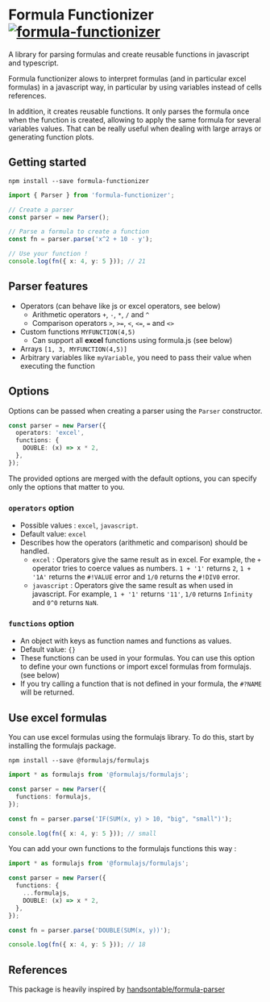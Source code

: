 # Formula Functionizer [![formula-functionizer](https://img.shields.io/npm/v/formula-functionizer.svg)](https://www.npmjs.com/package/formula-functionizer)

A library for parsing formulas and create reusable functions in javascript and typescript.

Formula functionizer alows to interpret formulas (and in particular excel formulas) in a javascript way, in particular by using variables instead of cells references.

In addition, it creates reusable functions. It only parses the formula once when the function is created, allowing to apply the same formula for several variables values. That can be really useful when dealing with large arrays or generating function plots.

## Getting started

```
npm install --save formula-functionizer
```

```typescript
import { Parser } from 'formula-functionizer';

// Create a parser
const parser = new Parser();

// Parse a formula to create a function
const fn = parser.parse('x^2 + 10 - y');

// Use your function !
console.log(fn({ x: 4, y: 5 })); // 21
```

## Parser features

- Operators (can behave like js or excel operators, see below)
  - Arithmetic operators `+`, `-`, `*`, `/` and `^`
  - Comparison operators `>`, `>=`, `<`, `<=`, `=` and `<>`
- Custom functions `MYFUNCTION(4,5)`
  - Can support all **excel** functions using formula.js (see below)
- Arrays `[1, 3, MYFUNCTION(4,5)]`
- Arbitrary variables like `myVariable`, you need to pass their value when executing the function

## Options

Options can be passed when creating a parser using the `Parser` constructor.

```typescript
const parser = new Parser({
  operators: 'excel',
  functions: {
    DOUBLE: (x) => x * 2,
  },
});
```

The provided options are merged with the default options, you can specify only the options that matter to you.

### `operators` option

- Possible values : `excel`, `javascript`.
- Default value: `excel`
- Describes how the operators (arithmetic and comparison) should be handled.
  - `excel` : Operators give the same result as in excel. For example, the `+` operator tries to coerce values as numbers. `1 + '1'` returns `2`, `1 + '1A'` returns the `#!VALUE` error and `1/0` returns the `#!DIV0` error.
  - `javascript` : Operators give the same result as when used in javascript. For example, `1 + '1'` returns `'11'`, `1/0` returns `Infinity` and `0^0` returns `NaN`.

### `functions` option

- An object with keys as function names and functions as values.
- Default value: `{}`
- These functions can be used in your formulas. You can use this option to define your own functions or import excel formulas from formulajs. (see below)
- If you try calling a function that is not defined in your formula, the `#?NAME` will be returned.

## Use excel formulas

You can use excel formulas using the formulajs library. To do this, start by installing the formulajs package.

`npm install --save @formulajs/formulajs`

```typescript
import * as formulajs from '@formulajs/formulajs';

const parser = new Parser({
  functions: formulajs,
});

const fn = parser.parse('IF(SUM(x, y) > 10, "big", "small")');

console.log(fn({ x: 4, y: 5 })); // small
```

You can add your own functions to the formulajs functions this way :

```typescript
import * as formulajs from '@formulajs/formulajs';

const parser = new Parser({
  functions: {
    ...formulajs,
    DOUBLE: (x) => x * 2,
  },
});

const fn = parser.parse('DOUBLE(SUM(x, y))');

console.log(fn({ x: 4, y: 5 })); // 18
```

## References

This package is heavily inspired by [handsontable/formula-parser](https://github.com/handsontable/formula-parser)
